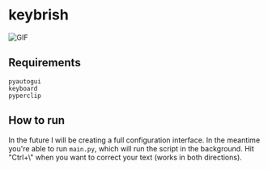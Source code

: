 # keybrish
![GIF](https://i.imgur.com/4Vq53P5.gif)

## Requirements
```
pyautogui
keyboard
pyperclip
```

## How to run
In the future I will be creating a full configuration interface. In the meantime you're able to run `main.py`, which will run the script in the background.
Hit "Ctrl+\\" when you want to correct your text (works in both directions).
